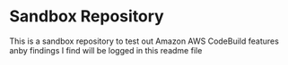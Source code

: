# Sandbox Repository

This is a sandbox repository to test out Amazon AWS CodeBuild features
anby findings I find will be logged in this readme file